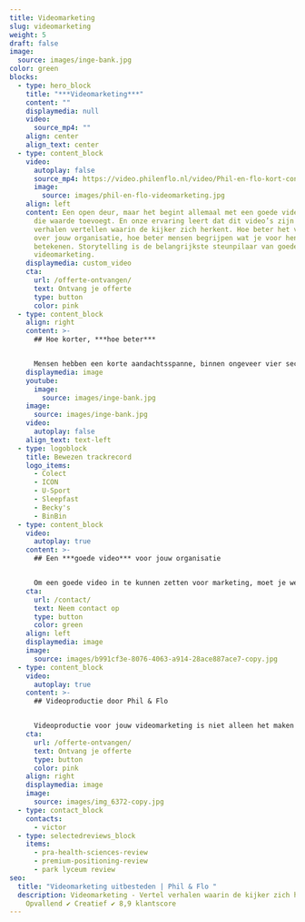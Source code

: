 ```yaml
---
title: Videomarketing
slug: videomarketing
weight: 5
draft: false
image:
  source: images/inge-bank.jpg
color: green
blocks:
  - type: hero_block
    title: "***Videomarketing***"
    content: ""
    displaymedia: null
    video:
      source_mp4: ""
    align: center
    align_text: center
  - type: content_block
    video:
      autoplay: false
      source_mp4: https://video.philenflo.nl/video/Phil-en-flo-kort-contact2.mp4
      image:
        source: images/phil-en-flo-videomarketing.jpg
    align: left
    content: Een open deur, maar het begint allemaal met een goede video. Een video
      die waarde toevoegt. En onze ervaring leert dat dit video’s zijn die
      verhalen vertellen waarin de kijker zich herkent. Hoe beter het verhaal is
      over jouw organisatie, hoe beter mensen begrijpen wat je voor hen kan
      betekenen. Storytelling is de belangrijkste steunpilaar van goede
      videomarketing.
    displaymedia: custom_video
    cta:
      url: /offerte-ontvangen/
      text: Ontvang je offerte
      type: button
      color: pink
  - type: content_block
    align: right
    content: >-
      ## Hoe korter, ***hoe beter***


      Mensen hebben een korte aandachtsspanne, binnen ongeveer vier seconden wordt bepaald of je video verder wordt bekeken. Je hebt dus weinig tijd om de aandacht van je kijkers te trekken én je boodschap goed over te brengen. Daarom zijn intro’s niet aan te raden binnen videomarketing. Gebruik de eerste paar seconden heel verstandig. Val midden in je verhaal met een aantrekkelijk shot of creëer een snelle quick preview van je hoofdboodschap.
    displaymedia: image
    youtube:
      image:
        source: images/inge-bank.jpg
    image:
      source: images/inge-bank.jpg
    video:
      autoplay: false
    align_text: text-left
  - type: logoblock
    title: Bewezen trackrecord
    logo_items:
      - Colect
      - ICON
      - U-Sport
      - Sleepfast
      - Becky's
      - BinBin
  - type: content_block
    video:
      autoplay: true
    content: >-
      ## Een ***goede video*** voor jouw organisatie


      Om een goede video in te kunnen zetten voor marketing, moet je weten wat je doelen zijn. Wie zijn je stakeholders? Wat is je doelgroep? Wat zijn hun behoeftes? Hoe communiceer je naar beide groepen? En vooral; hoe breng je beide groepen samen om een optimale relatie te ontwikkelen? Als dit duidelijk is, weet je wat jouw doelgroep overhaalt om jouw product of dienst aan te schaffen. Vind je het moeilijk om deze doelen te bepalen? Dat snappen we en we helpen je er graag mee. 
    cta:
      url: /contact/
      text: Neem contact op
      type: button
      color: green
    align: left
    displaymedia: image
    image:
      source: images/b991cf3e-8076-4063-a914-28ace887ace7-copy.jpg
  - type: content_block
    video:
      autoplay: true
    content: >-
      ## Videoproductie door Phil & Flo


      Videoproductie voor jouw videomarketing is niet alleen het maken van de video, maar het gehele proces daar vooraf en daarna. Phil & Flo helpt je met bepalen van het doel van je video, de invulling van de video aan de hand van een script en shotlist, het schieten van de beelden en het monteren van de uiteindelijke video die je in gaat zetten voor marketingdoeleinden. Onze experts denken graag met je mee met creatieve ideeën voor jouw videomarketing. Wat dit kost? Dat ligt aan de lengte en invulling van de video. Vraag vrijblijvend een offerte aan om te kijken te naar de mogelijkheden.
    cta:
      url: /offerte-ontvangen/
      text: Ontvang je offerte
      type: button
      color: pink
    align: right
    displaymedia: image
    image:
      source: images/img_6372-copy.jpg
  - type: contact_block
    contacts:
      - victor
  - type: selectedreviews_block
    items:
      - pra-health-sciences-review
      - premium-positioning-review
      - park lyceum review
seo:
  title: "Videomarketing uitbesteden | Phil & Flo "
  description: Videomarketing - Vertel verhalen waarin de kijker zich herkent. ✔
    Opvallend ✔ Creatief ✔ 8,9 klantscore
---
```


